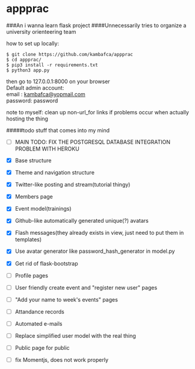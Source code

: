 # appprac
###An i wanna learn flask project
####Unnecessarily tries to organize a university orienteering team

how to set up locally:
```
$ git clone https://github.com/kambafca/appprac  
$ cd appprac/  
$ pip3 install -r requirements.txt
$ python3 app.py
```
then go to 127.0.0.1:8000 on your browser  
Default admin account:  
email   : kambafca@yopmail.com  
password: password  


note to myself: clean up non-url_for links if problems occur when actually hosting the thing  

#####todo stuff that comes into my mind

- [ ] MAIN TODO: FIX THE POSTGRESQL DATABASE INTEGRATION PROBLEM WITH HEROKU  
  
- [x] Base structure
- [x] Theme and navigation structure
- [x] Twitter-like posting and stream(tutorial thingy)
- [x] Members page
- [x] Event model(trainings)
- [x] Github-like automatically generated unique(?) avatars
- [x] Flash messages(they already exists in view, just need to put them in templates)
- [x] Use avatar generator like password_hash_generator in model.py
- [x] Get rid of flask-bootstrap
- [ ] Profile pages
- [ ] User friendly create event and "register new user" pages
- [ ] "Add your name to week's events" pages
- [ ] Attandance records
- [ ] Automated e-mails
- [ ] Replace simplified user model with the real thing
- [ ] Public page for public
- [ ] fix Momentjs, does not work properly
